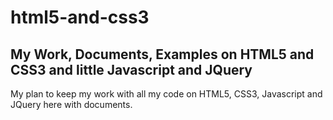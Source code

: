 # html5-and-css3
My Work, Documents, Examples on HTML5 and CSS3 and little Javascript and JQuery
----------------------------------------------------------------------------------

My plan to keep my work with all my code on HTML5, CSS3, Javascript and JQuery here with documents.
